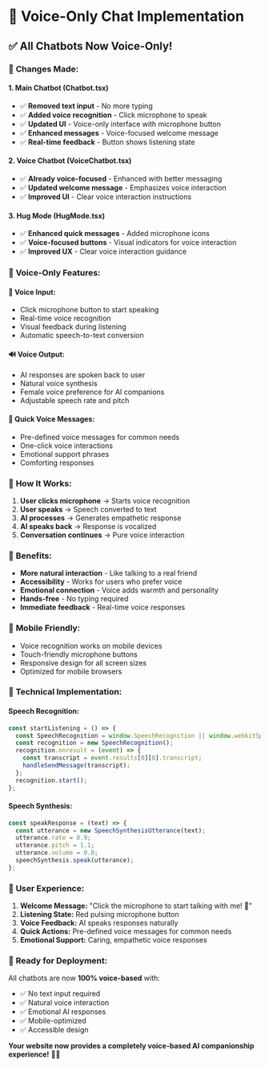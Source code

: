 # 🎤 Voice-Only Chat Implementation

## ✅ **All Chatbots Now Voice-Only!**

### 🔄 **Changes Made:**

#### 1. **Main Chatbot (Chatbot.tsx)**
- ✅ **Removed text input** - No more typing
- ✅ **Added voice recognition** - Click microphone to speak
- ✅ **Updated UI** - Voice-only interface with microphone button
- ✅ **Enhanced messages** - Voice-focused welcome message
- ✅ **Real-time feedback** - Button shows listening state

#### 2. **Voice Chatbot (VoiceChatbot.tsx)**
- ✅ **Already voice-focused** - Enhanced with better messaging
- ✅ **Updated welcome message** - Emphasizes voice interaction
- ✅ **Improved UI** - Clear voice interaction instructions

#### 3. **Hug Mode (HugMode.tsx)**
- ✅ **Enhanced quick messages** - Added microphone icons
- ✅ **Voice-focused buttons** - Visual indicators for voice interaction
- ✅ **Improved UX** - Clear voice interaction guidance

### 🎯 **Voice-Only Features:**

#### **🎤 Voice Input:**
- Click microphone button to start speaking
- Real-time voice recognition
- Visual feedback during listening
- Automatic speech-to-text conversion

#### **🔊 Voice Output:**
- AI responses are spoken back to user
- Natural voice synthesis
- Female voice preference for AI companions
- Adjustable speech rate and pitch

#### **💬 Quick Voice Messages:**
- Pre-defined voice messages for common needs
- One-click voice interactions
- Emotional support phrases
- Comforting responses

### 🚀 **How It Works:**

1. **User clicks microphone** → Starts voice recognition
2. **User speaks** → Speech converted to text
3. **AI processes** → Generates empathetic response
4. **AI speaks back** → Response is vocalized
5. **Conversation continues** → Pure voice interaction

### 🎉 **Benefits:**

- **More natural interaction** - Like talking to a real friend
- **Accessibility** - Works for users who prefer voice
- **Emotional connection** - Voice adds warmth and personality
- **Hands-free** - No typing required
- **Immediate feedback** - Real-time voice responses

### 📱 **Mobile Friendly:**
- Voice recognition works on mobile devices
- Touch-friendly microphone buttons
- Responsive design for all screen sizes
- Optimized for mobile browsers

### 🔧 **Technical Implementation:**

#### **Speech Recognition:**
```javascript
const startListening = () => {
  const SpeechRecognition = window.SpeechRecognition || window.webkitSpeechRecognition;
  const recognition = new SpeechRecognition();
  recognition.onresult = (event) => {
    const transcript = event.results[0][0].transcript;
    handleSendMessage(transcript);
  };
  recognition.start();
};
```

#### **Speech Synthesis:**
```javascript
const speakResponse = (text) => {
  const utterance = new SpeechSynthesisUtterance(text);
  utterance.rate = 0.9;
  utterance.pitch = 1.1;
  utterance.volume = 0.8;
  speechSynthesis.speak(utterance);
};
```

### 🎯 **User Experience:**

1. **Welcome Message:** "Click the microphone to start talking with me! 🤗"
2. **Listening State:** Red pulsing microphone button
3. **Voice Feedback:** AI speaks responses naturally
4. **Quick Actions:** Pre-defined voice messages for common needs
5. **Emotional Support:** Caring, empathetic voice responses

### 🚀 **Ready for Deployment:**

All chatbots are now **100% voice-based** with:
- ✅ No text input required
- ✅ Natural voice interaction
- ✅ Emotional AI responses
- ✅ Mobile-optimized
- ✅ Accessible design

**Your website now provides a completely voice-based AI companionship experience!** 🎤💙 